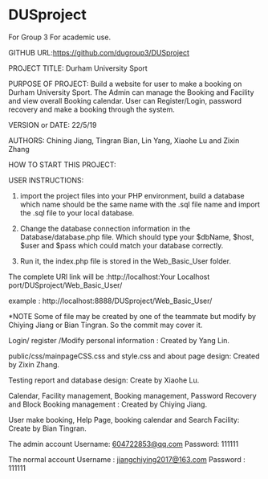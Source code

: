 # DUSproject
For Group 3
For academic use.

GITHUB URL:https://github.com/dugroup3/DUSproject

PROJECT TITLE: Durham University Sport 

PURPOSE OF PROJECT: Build a website for user to make a booking on Durham University Sport. The Admin can manage the Booking and Facility and view overall Booking calendar.
                    User can Register/Login, password recovery and make a booking through the system.

VERSION or DATE: 22/5/19

AUTHORS: Chining Jiang, Tingran Bian, Lin Yang, Xiaohe Lu and Zixin Zhang

HOW TO START THIS PROJECT: 

USER INSTRUCTIONS:

1. import the project files into your PHP environment, build a database which name should be the same name with the .sql file name and import the .sql file to your local database.

2. Change the database connection information in the Database/database.php file. Which should type your $dbName, $host, $user and $pass which could match your database correctly.

3. Run it, the index.php file is stored in the Web_Basic_User folder.

The complete URl link will be :http://localhost:Your Localhost port/DUSproject/Web_Basic_User/

example : http://localhost:8888/DUSproject/Web_Basic_User/

*NOTE Some of file may be created by one of the teammate but modify by Chiying Jiang or Bian Tingran. So the commit may cover it.

Login/ register /Modify personal information : Created by Yang Lin.

public/css/mainpageCSS.css and style.css  and about page design: Created by Zixin Zhang.

Testing report and database design: Create by Xiaohe Lu.

Calendar, Facility management, Booking management, Password Recovery and Block Booking management : Created by Chiying Jiang.

User make booking, Help Page, booking calendar and Search Facility: Create by Bian Tingran.



The admin account
Username: 604722853@qq.com
Password: 111111

The normal account
Username : jiangchiying2017@163.com
Password : 111111


